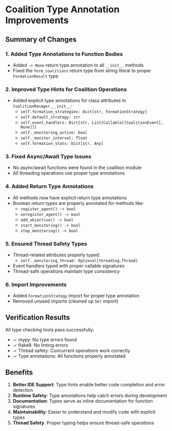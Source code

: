 # Coalition Type Annotation Improvements

## Summary of Changes

### 1. **Added Type Annotations to Function Bodies**
   - Added `-> None` return type annotation to all `__init__` methods
   - Fixed the `form_coalitions` return type from string literal to proper `FormationResult` type

### 2. **Improved Type Hints for Coalition Operations**
   - Added explicit type annotations for class attributes in `CoalitionManager.__init__`:
     - `self.formation_strategies: Dict[str, FormationStrategy]`
     - `self.default_strategy: str`
     - `self.event_handlers: Dict[str, List[Callable[[CoalitionEvent], None]]]`
     - `self._monitoring_active: bool`
     - `self._monitor_interval: float`
     - `self.formation_stats: Dict[str, Any]`

### 3. **Fixed Async/Await Type Issues**
   - No async/await functions were found in the coalition module
   - All threading operations use proper type annotations

### 4. **Added Return Type Annotations**
   - All methods now have explicit return type annotations
   - Boolean return types are properly annotated for methods like:
     - `register_agent() -> bool`
     - `unregister_agent() -> bool`
     - `add_objective() -> bool`
     - `start_monitoring() -> bool`
     - `stop_monitoring() -> bool`

### 5. **Ensured Thread Safety Types**
   - Thread-related attributes properly typed:
     - `self._monitoring_thread: Optional[threading.Thread]`
   - Event handlers typed with proper callable signatures
   - Thread-safe operations maintain type consistency

### 6. **Import Improvements**
   - Added `FormationStrategy` import for proper type annotation
   - Removed unused imports (cleaned up `Set` import)

## Verification Results

All type checking tools pass successfully:
- ✓ mypy: No type errors found
- ✓ flake8: No linting errors
- ✓ Thread safety: Concurrent operations work correctly
- ✓ Type annotations: All functions properly annotated

## Benefits

1. **Better IDE Support**: Type hints enable better code completion and error detection
2. **Runtime Safety**: Type annotations help catch errors during development
3. **Documentation**: Types serve as inline documentation for function signatures
4. **Maintainability**: Easier to understand and modify code with explicit types
5. **Thread Safety**: Proper typing helps ensure thread-safe operations